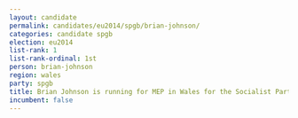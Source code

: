 ```yaml
---
layout: candidate
permalink: candidates/eu2014/spgb/brian-johnson/
categories: candidate spgb
election: eu2014
list-rank: 1
list-rank-ordinal: 1st
person: brian-johnson
region: wales
party: spgb
title: Brian Johnson is running for MEP in Wales for the Socialist Party of Great Britain
incumbent: false
---
```

